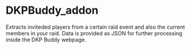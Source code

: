 # DKPBuddy_addon

Extracts inviteded players from a certain raid event and also the current members in your raid.
Data is provided as JSON for further processing inside the DKP Buddy webpage.
